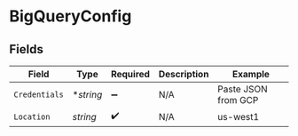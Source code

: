# BigQueryConfig


## Fields

| Field               | Type                | Required            | Description         | Example             |
| ------------------- | ------------------- | ------------------- | ------------------- | ------------------- |
| `Credentials`       | **string*           | :heavy_minus_sign:  | N/A                 | Paste JSON from GCP |
| `Location`          | *string*            | :heavy_check_mark:  | N/A                 | us-west1            |